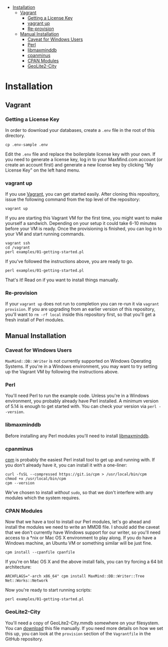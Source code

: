 <!-- vim-markdown-toc GFM -->

* [Installation](#installation)
  * [Vagrant](#vagrant)
    * [Getting a License Key](#getting-a-license-key)
    * [vagrant up](#vagrant-up)
    * [Re-provision](#re-provision)
  * [Manual Installation](#manual-installation)
    * [Caveat for Windows Users](#caveat-for-windows-users)
    * [Perl](#perl)
    * [libmaxminddb](#libmaxminddb)
    * [cpanminus](#cpanminus)
    * [CPAN Modules](#cpan-modules)
    * [GeoLite2-City](#geolite2-city)

<!-- vim-markdown-toc -->

# Installation

## Vagrant

### Getting a License Key

In order to download your databases, create a `.env` file in the root of this directory.

`cp .env-sample .env`

Edit the `.env` file and replace the boilerplate license key with your own. If you need to generate a license key, log in to your MaxMind.com account (or create an account first) and generate a new license key by clicking "My License Key" on the left hand menu.

### vagrant up

If you use [Vagrant](https://www.vagrantup.com/), you can get started easily. After cloning this repository, issue the following command from the top level of the repository:

    vagrant up

If you are starting this Vagrant VM for the first time, you might want to make yourself a sandwich.  Depending on your setup it could take 6-10 minutes before your VM is ready.  Once the provisioning is finished, you can log in to your VM and start running commands.

    vagrant ssh
    cd /vagrant
    perl examples/01-getting-started.pl

If you've followed the instructions above, you are ready to go.

    perl examples/01-getting-started.pl

That's it!  Read on if you want to install things manually.

### Re-provision

If your `vagrant up` does not run to completion you can re-run it via `vagrant provision`. If you are upgrading from an earlier version of this repository, you'll want to `rm -rf local` inside this repository first, so that you'll get a fresh install of Perl modules.

## Manual Installation

### Caveat for Windows Users

`MaxMind::DB::Writer` is not currently supported on Windows Operating Systems.  If you're in a Windows environment, you may want to try setting up the Vagrant VM by following the instructions above.

### Perl

You'll need Perl to run the example code.  Unless you're in a Windows environment, you probably already have Perl installed.  A minimum version of 5.14 is enough to get started with.  You can check your version via `perl --version`.


### libmaxminddb

Before installing any Perl modules you'll need to install [libmaxminddb](https://github.com/maxmind/libmaxminddb).

### cpanminus

[cpm](https://metacpan.org/pod/App::cpm) is probably the easiest Perl install tool to get up and running with.  If you don't already have it, you can install it with a one-liner:

```
curl -fsSL --compressed https://git.io/cpm > /usr/local/bin/cpm
chmod +x /usr/local/bin/cpm
cpm --version
```

We've chosen to install _without_ `sudo`, so that we don't interfere with any modules which the system requires.

### CPAN Modules

Now that we have a tool to install our Perl modules, let's go ahead and install the modules we need to write an MMDB file.  I should add the caveat that we don't currently have Windows support for our writer, so you'll need access to a *nix or Mac OS X environment to play along.  If you do have a Windows machine, an Ubuntu VM or something similar will be just fine.

    cpm install --cpanfile cpanfile

If you're on Mac OS X and the above install fails, you can try forcing a 64 bit architecture:

    ARCHFLAGS="-arch x86_64" cpm install MaxMind::DB::Writer::Tree Net::Works::Network

Now you're ready to start running scripts:

    perl examples/01-getting-started.pl

### GeoLite2-City

You'll need a copy of GeoLite2-City.mmdb somewhere on your filesystem. You can [download](https://dev.maxmind.com/geoip/geoip2/geolite2/) this file manually.  If you need more details on how we set this up, you can look at the `provision` section of the `Vagrantfile` in the GitHub repository.
